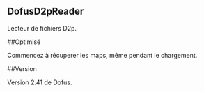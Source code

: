 ## DofusD2pReader

Lecteur de fichiers D2p.

##Optimisé

Commencez à récuperer les maps, même pendant le chargement.

##Version

Version 2.41 de Dofus.
